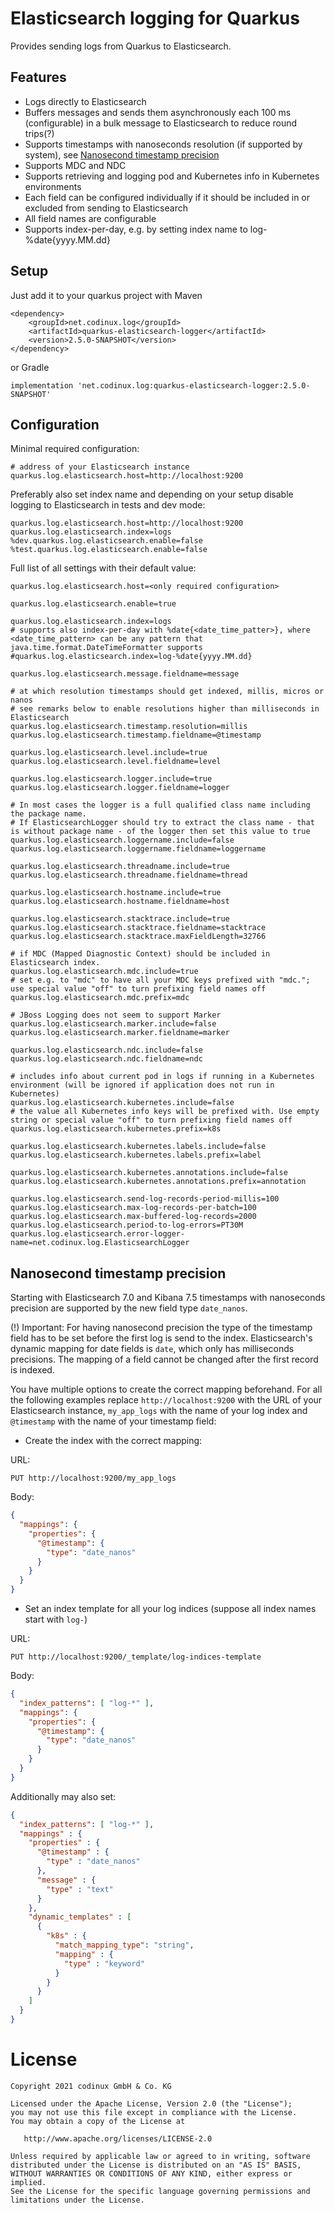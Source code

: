 # Elasticsearch logging for Quarkus

Provides sending logs from Quarkus to Elasticsearch.

## Features

- Logs directly to Elasticsearch
- Buffers messages and sends them asynchronously each 100 ms (configurable) in a bulk message to Elasticsearch to reduce round trips(?)
- Supports timestamps with nanoseconds resolution (if supported by system), see [Nanosecond timestamp precision](#nanosecond-timestamp-precision)
- Supports MDC and NDC
- Supports retrieving and logging pod and Kubernetes info in Kubernetes environments
- Each field can be configured individually if it should be included in or excluded from sending to Elasticsearch
- All field names are configurable
- Supports index-per-day, e.g. by setting index name to log-%date{yyyy.MM.dd}

## Setup

Just add it to your quarkus project with Maven

```
<dependency>
    <groupId>net.codinux.log</groupId>
    <artifactId>quarkus-elasticsearch-logger</artifactId>
    <version>2.5.0-SNAPSHOT</version>
</dependency>
```

or Gradle

```
implementation 'net.codinux.log:quarkus-elasticsearch-logger:2.5.0-SNAPSHOT'
```

## Configuration

Minimal required configuration:
```
# address of your Elasticsearch instance
quarkus.log.elasticsearch.host=http://localhost:9200
```

Preferably also set index name and depending on your setup disable logging to Elasticsearch in tests and dev mode:
```
quarkus.log.elasticsearch.host=http://localhost:9200
quarkus.log.elasticsearch.index=logs
%dev.quarkus.log.elasticsearch.enable=false
%test.quarkus.log.elasticsearch.enable=false
```

Full list of all settings with their default value:
```
quarkus.log.elasticsearch.host=<only required configuration>

quarkus.log.elasticsearch.enable=true

quarkus.log.elasticsearch.index=logs
# supports also index-per-day with %date{<date_time_patter>}, where <date_time_pattern> can be any pattern that java.time.format.DateTimeFormatter supports
#quarkus.log.elasticsearch.index=log-%date{yyyy.MM.dd}

quarkus.log.elasticsearch.message.fieldname=message

# at which resolution timestamps should get indexed, millis, micros or nanos
# see remarks below to enable resolutions higher than milliseconds in Elasticsearch
quarkus.log.elasticsearch.timestamp.resolution=millis
quarkus.log.elasticsearch.timestamp.fieldname=@timestamp

quarkus.log.elasticsearch.level.include=true
quarkus.log.elasticsearch.level.fieldname=level

quarkus.log.elasticsearch.logger.include=true
quarkus.log.elasticsearch.logger.fieldname=logger

# In most cases the logger is a full qualified class name including the package name.
# If ElasticsearchLogger should try to extract the class name - that is without package name - of the logger then set this value to true
quarkus.log.elasticsearch.loggername.include=false
quarkus.log.elasticsearch.loggername.fieldname=loggername

quarkus.log.elasticsearch.threadname.include=true
quarkus.log.elasticsearch.threadname.fieldname=thread

quarkus.log.elasticsearch.hostname.include=true
quarkus.log.elasticsearch.hostname.fieldname=host

quarkus.log.elasticsearch.stacktrace.include=true
quarkus.log.elasticsearch.stacktrace.fieldname=stacktrace
quarkus.log.elasticsearch.stacktrace.maxFieldLength=32766

# if MDC (Mapped Diagnostic Context) should be included in Elasticsearch index.
quarkus.log.elasticsearch.mdc.include=true
# set e.g. to "mdc" to have all your MDC keys prefixed with "mdc."; use special value "off" to turn prefixing field names off
quarkus.log.elasticsearch.mdc.prefix=mdc

# JBoss Logging does not seem to support Marker
quarkus.log.elasticsearch.marker.include=false
quarkus.log.elasticsearch.marker.fieldname=marker

quarkus.log.elasticsearch.ndc.include=false
quarkus.log.elasticsearch.ndc.fieldname=ndc

# includes info about current pod in logs if running in a Kubernetes environment (will be ignored if application does not run in Kubernetes)
quarkus.log.elasticsearch.kubernetes.include=false
# the value all Kubernetes info keys will be prefixed with. Use empty string or special value "off" to turn prefixing field names off
quarkus.log.elasticsearch.kubernetes.prefix=k8s

quarkus.log.elasticsearch.kubernetes.labels.include=false
quarkus.log.elasticsearch.kubernetes.labels.prefix=label

quarkus.log.elasticsearch.kubernetes.annotations.include=false
quarkus.log.elasticsearch.kubernetes.annotations.prefix=annotation

quarkus.log.elasticsearch.send-log-records-period-millis=100
quarkus.log.elasticsearch.max-log-records-per-batch=100
quarkus.log.elasticsearch.max-buffered-log-records=2000
quarkus.log.elasticsearch.period-to-log-errors=PT30M
quarkus.log.elasticsearch.error-logger-name=net.codinux.log.ElasticsearchLogger
```

## Nanosecond timestamp precision

Starting with Elasticsearch 7.0 and Kibana 7.5 timestamps with nanoseconds precision are supported by the new field type `date_nanos`.

(!) Important: For having nanosecond precision the type of the timestamp field has to be set before the first log is send to the index. 
Elasticsearch's dynamic mapping for date fields is `date`, which only has milliseconds precisions.
The mapping of a field cannot be changed after the first record is indexed.

You have multiple options to create the correct mapping beforehand.
For all the following examples replace `http://localhost:9200` with the URL of your Elasticsearch instance, `my_app_logs` with the name of your log index and
`@timestamp` with the name of your timestamp field:

- Create the index with the correct mapping:

URL:

`PUT http://localhost:9200/my_app_logs`
 
Body:
```json
{
  "mappings": {
    "properties": {
      "@timestamp": {
        "type": "date_nanos"
      }
    }
  }
}
```

- Set an index template for all your log indices (suppose all index names start with `log-`)

URL:

`PUT http://localhost:9200/_template/log-indices-template`

Body:
```json
{
  "index_patterns": [ "log-*" ],
  "mappings": {
    "properties": {
      "@timestamp": {
        "type": "date_nanos"
      }
    }
  }
}
```

Additionally may also set:
```json
{
  "index_patterns": [ "log-*" ],
  "mappings" : {
    "properties" : {
      "@timestamp" : {
        "type" : "date_nanos"
      },
      "message" : {
        "type" : "text"
      }
    },
    "dynamic_templates" : [
      {
        "k8s" : {
          "match_mapping_type": "string",
          "mapping" : {
            "type" : "keyword"
          }
        }
      }
    ]
  }
}
```


# License

    Copyright 2021 codinux GmbH & Co. KG

    Licensed under the Apache License, Version 2.0 (the "License");
    you may not use this file except in compliance with the License.
    You may obtain a copy of the License at

       http://www.apache.org/licenses/LICENSE-2.0

    Unless required by applicable law or agreed to in writing, software
    distributed under the License is distributed on an "AS IS" BASIS,
    WITHOUT WARRANTIES OR CONDITIONS OF ANY KIND, either express or implied.
    See the License for the specific language governing permissions and
    limitations under the License.